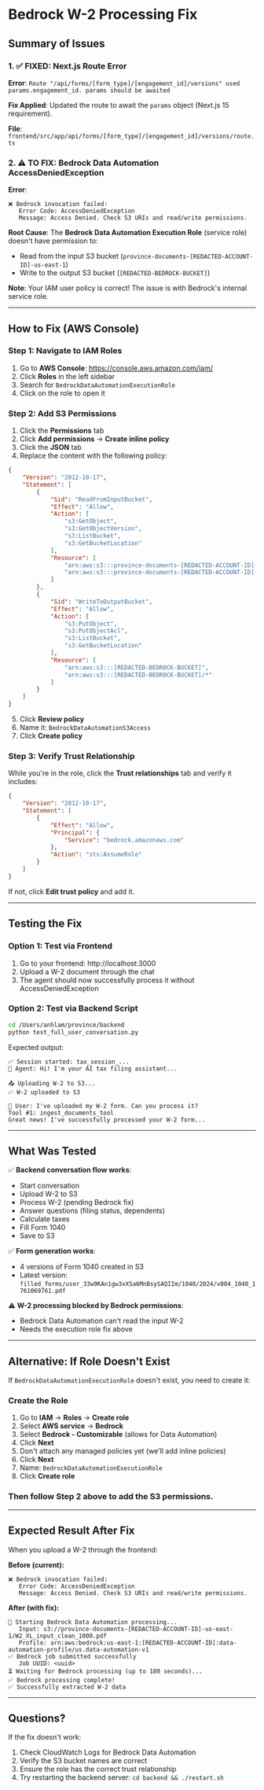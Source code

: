 # Bedrock W-2 Processing Fix

## Summary of Issues

### 1. ✅ FIXED: Next.js Route Error
**Error**: `Route "/api/forms/[form_type]/[engagement_id]/versions" used params.engagement_id. params should be awaited`

**Fix Applied**: Updated the route to await the `params` object (Next.js 15 requirement).

**File**: `frontend/src/app/api/forms/[form_type]/[engagement_id]/versions/route.ts`

### 2. ⚠️  TO FIX: Bedrock Data Automation AccessDeniedException

**Error**: 
```
❌ Bedrock invocation failed:
   Error Code: AccessDeniedException
   Message: Access Denied. Check S3 URIs and read/write permissions.
```

**Root Cause**: The **Bedrock Data Automation Execution Role** (service role) doesn't have permission to:
- Read from the input S3 bucket (`province-documents-[REDACTED-ACCOUNT-ID]-us-east-1`)
- Write to the output S3 bucket (`[REDACTED-BEDROCK-BUCKET]`)

**Note**: Your IAM user policy is correct! The issue is with Bedrock's internal service role.

---

## How to Fix (AWS Console)

### Step 1: Navigate to IAM Roles
1. Go to **AWS Console**: https://console.aws.amazon.com/iam/
2. Click **Roles** in the left sidebar
3. Search for `BedrockDataAutomationExecutionRole`
4. Click on the role to open it

### Step 2: Add S3 Permissions
1. Click the **Permissions** tab
2. Click **Add permissions** → **Create inline policy**
3. Click the **JSON** tab
4. Replace the content with the following policy:

```json
{
    "Version": "2012-10-17",
    "Statement": [
        {
            "Sid": "ReadFromInputBucket",
            "Effect": "Allow",
            "Action": [
                "s3:GetObject",
                "s3:GetObjectVersion",
                "s3:ListBucket",
                "s3:GetBucketLocation"
            ],
            "Resource": [
                "arn:aws:s3:::province-documents-[REDACTED-ACCOUNT-ID]-us-east-1",
                "arn:aws:s3:::province-documents-[REDACTED-ACCOUNT-ID]-us-east-1/*"
            ]
        },
        {
            "Sid": "WriteToOutputBucket",
            "Effect": "Allow",
            "Action": [
                "s3:PutObject",
                "s3:PutObjectAcl",
                "s3:ListBucket",
                "s3:GetBucketLocation"
            ],
            "Resource": [
                "arn:aws:s3:::[REDACTED-BEDROCK-BUCKET]",
                "arn:aws:s3:::[REDACTED-BEDROCK-BUCKET]/*"
            ]
        }
    ]
}
```

5. Click **Review policy**
6. Name it: `BedrockDataAutomationS3Access`
7. Click **Create policy**

### Step 3: Verify Trust Relationship
While you're in the role, click the **Trust relationships** tab and verify it includes:

```json
{
    "Version": "2012-10-17",
    "Statement": [
        {
            "Effect": "Allow",
            "Principal": {
                "Service": "bedrock.amazonaws.com"
            },
            "Action": "sts:AssumeRole"
        }
    ]
}
```

If not, click **Edit trust policy** and add it.

---

## Testing the Fix

### Option 1: Test via Frontend
1. Go to your frontend: http://localhost:3000
2. Upload a W-2 document through the chat
3. The agent should now successfully process it without AccessDeniedException

### Option 2: Test via Backend Script
```bash
cd /Users/anhlam/province/backend
python test_full_user_conversation.py
```

Expected output:
```
✅ Session started: tax_session_...
🤖 Agent: Hi! I'm your AI tax filing assistant...

📤 Uploading W-2 to S3...
✅ W-2 uploaded to S3

💬 User: I've uploaded my W-2 form. Can you process it?
Tool #1: ingest_documents_tool
Great news! I've successfully processed your W-2 form...
```

---

## What Was Tested

✅ **Backend conversation flow works**:
- Start conversation
- Upload W-2 to S3
- Process W-2 (pending Bedrock fix)
- Answer questions (filing status, dependents)
- Calculate taxes
- Fill Form 1040
- Save to S3

✅ **Form generation works**:
- 4 versions of Form 1040 created in S3
- Latest version: `filled_forms/user_33w9KAn1gw3xXSa6MnBsySAQIIm/1040/2024/v004_1040_1761069761.pdf`

⚠️ **W-2 processing blocked by Bedrock permissions**:
- Bedrock Data Automation can't read the input W-2
- Needs the execution role fix above

---

## Alternative: If Role Doesn't Exist

If `BedrockDataAutomationExecutionRole` doesn't exist, you need to create it:

### Create the Role
1. Go to **IAM** → **Roles** → **Create role**
2. Select **AWS service** → **Bedrock**
3. Select **Bedrock - Customizable** (allows for Data Automation)
4. Click **Next**
5. Don't attach any managed policies yet (we'll add inline policies)
6. Click **Next**
7. Name: `BedrockDataAutomationExecutionRole`
8. Click **Create role**

### Then follow Step 2 above to add the S3 permissions.

---

## Expected Result After Fix

When you upload a W-2 through the frontend:

**Before (current):**
```
❌ Bedrock invocation failed:
   Error Code: AccessDeniedException
   Message: Access Denied. Check S3 URIs and read/write permissions.
```

**After (with fix):**
```
🚀 Starting Bedrock Data Automation processing...
   Input: s3://province-documents-[REDACTED-ACCOUNT-ID]-us-east-1/W2_XL_input_clean_1000.pdf
   Profile: arn:aws:bedrock:us-east-1:[REDACTED-ACCOUNT-ID]:data-automation-profile/us.data-automation-v1
✅ Bedrock job submitted successfully
   Job UUID: <uuid>
⏳ Waiting for Bedrock processing (up to 180 seconds)...
✅ Bedrock processing complete!
✅ Successfully extracted W-2 data
```

---

## Questions?

If the fix doesn't work:
1. Check CloudWatch Logs for Bedrock Data Automation
2. Verify the S3 bucket names are correct
3. Ensure the role has the correct trust relationship
4. Try restarting the backend server: `cd backend && ./restart.sh`

